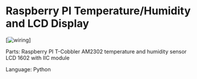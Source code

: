 Raspberry PI Temperature/Humidity and LCD Display
========================= 

[![wiring](https://github.com/akonczak/RP-Temperature-Humidity/raspberryPI+t-cobbler+lcd+AM2302.png)]

Parts:
Raspberry PI
T-Cobbler
AM2302 temperature and humidity sensor
LCD 1602 with IIC module

Language:
Python